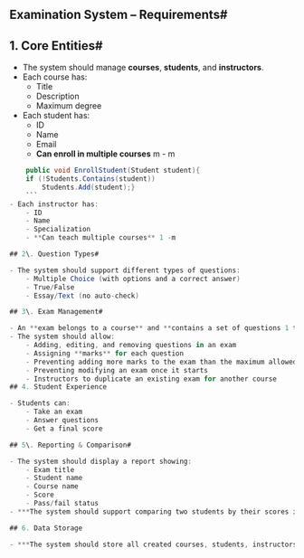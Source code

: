 ## Examination System – Requirements#

## 1\. Core Entities#

- The system should manage **courses**, **students**, and **instructors**.
- Each course has:
	- Title
	- Description
	- Maximum degree
- Each student has:
	- ID
	- Name
	- Email
	- **Can enroll in multiple courses** m - m
```c#
	public void EnrollStudent(Student student){
    if (!Students.Contains(student))
        Students.Add(student);}
	```
- Each instructor has:
	- ID
	- Name
	- Specialization
	- **Can teach multiple courses** 1 -m

## 2\. Question Types#

- The system should support different types of questions:
	- Multiple Choice (with options and a correct answer)
	- True/False
	- Essay/Text (no auto-check)

## 3\. Exam Management#

- An **exam belongs to a course** and **contains a set of questions 1 to m**
- The system should allow:
	- Adding, editing, and removing questions in an exam
	- Assigning **marks** for each question
	- Preventing adding more marks to the exam than the maximum allowed for **the course**
	- Preventing modifying an exam once it starts
	- Instructors to duplicate an existing exam for another course
## 4. Student Experience

- Students can:
	- Take an exam
	- Answer questions
	- Get a final score

## 5\. Reporting & Comparison#

- The system should display a report showing:
	- Exam title
	- Student name
	- Course name
	- Score
	- Pass/fail status
- ***The system should support comparing two students by their scores in an exam**

## 6. Data Storage

- ***The system should store all created courses, students, instructors, and exams in memory while the program runs**
